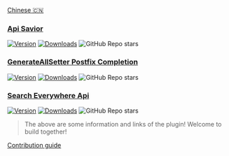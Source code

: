 
[plugin-1]: https://plugins.jetbrains.com/plugin/16860
[plugin-2]: https://plugins.jetbrains.com/plugin/19320
[plugin-3]: https://plugins.jetbrains.com/plugin/19251


[Chinese 🇨🇳](https://github.com/docer-savior/.github/blob/main/profile/README.md)

### [Api Savior](https://github.com/docer-savior/docer-savior-idea-plugin)
[![Version](http://phpstorm.espend.de/badge/16860/version)][plugin-1] [![Downloads](http://phpstorm.espend.de/badge/16860/downloads)][plugin-1] ![GitHub Repo stars](https://img.shields.io/github/stars/docer-savior/docer-savior-idea-plugin)

### [GenerateAllSetter Postfix Completion](https://github.com/docer-savior/getter-setter-postfix-idea-plugin)
[![Version](http://phpstorm.espend.de/badge/19320/version)][plugin-2] [![Downloads](http://phpstorm.espend.de/badge/19320/downloads)][plugin-2] ![GitHub Repo stars](https://img.shields.io/github/stars/docer-savior/getter-setter-postfix-idea-plugin)

### [Search Everywhere Api](https://github.com/docer-savior/search-everywhere-api-idea-plugin)
[![Version](http://phpstorm.espend.de/badge/19251/version)][plugin-3] [![Downloads](http://phpstorm.espend.de/badge/19251/downloads)][plugin-3] ![GitHub Repo stars](https://img.shields.io/github/stars/docer-savior/search-everywhere-api-idea-plugin)


> The above are some information and links of the plugin! Welcome to build together!

[Contribution guide](https://github.com/docer-savior/docer-savior-idea-plugin/blog/master/CONTRIBUTING_CN.md)
